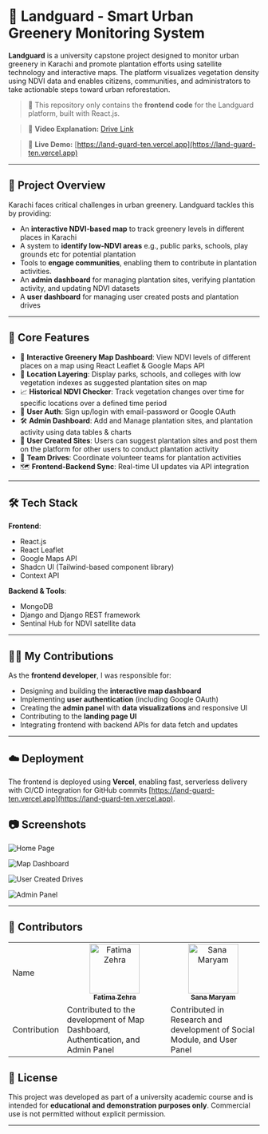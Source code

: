 # 🌱 Landguard - Smart Urban Greenery Monitoring System

**Landguard** is a university capstone project designed to monitor urban greenery in Karachi and promote plantation efforts using satellite technology and interactive maps. The platform visualizes vegetation density using NDVI data and enables citizens, communities, and administrators to take actionable steps toward urban reforestation.

> 🧭 This repository only contains the **frontend code** for the Landguard platform, built with React.js.

> 🔗 **Video Explanation:** [Drive Link](https://drive.google.com/file/d/1PjABPE79m8jAi2XgkuRoHvQHOqFlv73g/view?usp=sharing)

> 🔗 **Live Demo:** [https://land-guard-ten.vercel.app](https://land-guard-ten.vercel.app)

---

## 🚀 Project Overview

Karachi faces critical challenges in urban greenery. Landguard tackles this by providing:
- An **interactive NDVI-based map** to track greenery levels in different places in Karachi
- A system to **identify low-NDVI areas** e.g., public parks, schools, play grounds etc for potential plantation
- Tools to **engage communities**, enabling them to contribute in plantation activities.
- An **admin dashboard** for managing plantation sites, verifying plantation activity, and updating NDVI datasets
- A **user dashboard** for managing user created posts and plantation drives

---

## 🧩 Core Features

- 📍 **Interactive Greenery Map Dashboard**: View NDVI levels of different places on a map using React Leaflet & Google Maps API
- 🏫 **Location Layering**: Display parks, schools, and colleges with low vegetation indexes as suggested plantation sites on map
- 📈 **Historical NDVI Checker**: Track vegetation changes over time for specific locations over a defined time period
- 🔐 **User Auth**: Sign up/login with email-password or Google OAuth
- 🛠️ **Admin Dashboard**: Add and Manage plantation sites, and plantation activity using data tables & charts
- 🌿 **User Created Sites**: Users can suggest plantation sites and post them on the platform for other users to conduct plantation activity
- 👥 **Team Drives**: Coordinate volunteer teams for plantation activities
- 🗺️ **Frontend-Backend Sync**: Real-time UI updates via API integration

---

## 🛠️ Tech Stack

**Frontend**:
- React.js
- React Leaflet
- Google Maps API
- Shadcn UI (Tailwind-based component library)
- Context API

**Backend & Tools**:
- MongoDB
- Django and Django REST framework
- Sentinal Hub for NDVI satellite data

---

## 👨‍💻 My Contributions

As the **frontend developer**, I was responsible for:
- Designing and building the **interactive map dashboard**
- Implementing **user authentication** (including Google OAuth)
- Creating the **admin panel** with **data visualizations** and responsive UI
- Contributing to the **landing page UI**
- Integrating frontend with backend APIs for data fetch and updates

---
## ☁️ Deployment

The frontend is deployed using **Vercel**, enabling fast, serverless delivery with CI/CD integration for GitHub commits [https://land-guard-ten.vercel.app](https://land-guard-ten.vercel.app).

## 📷 Screenshots
![Home Page](https://github.com/user-attachments/assets/864ab085-3d3f-4eba-b7a0-0eac78324d03)

![Map Dashboard](https://github.com/user-attachments/assets/ad59c17b-5034-4986-bf10-81326a28ea87)

![User Created Drives](https://github.com/user-attachments/assets/ddab7b49-4396-4e36-8d13-c29a5e55143f)

![Admin Panel](https://github.com/user-attachments/assets/5030fe55-0952-42a6-a95e-ebf029538d2b)

---
## 👥 Contributors

<table>
  <tr>
    <td>
      Name
    </td>
    <td align="center">
      <a href="https://github.com/FZehra1512">
        <img src="https://avatars.githubusercontent.com/FZehra1512" width="100px;" alt="Fatima Zehra"/>
        <br />
        <sub><b>Fatima Zehra</b></sub>
      </a>
      <br />
    </td>
    <td align="center">
      <a href="https://github.com/Sana-Maryam90">
        <img src="https://avatars.githubusercontent.com/Sana-Maryam90" width="100px;" alt="Sana Maryam"/>
        <br />
        <sub><b>Sana Maryam</b></sub>
      </a>
      <br />
    </td>
  </tr>
  <tr>
    <td>
      Contribution
    </td>
    <td>Contributed to the development of Map Dashboard, Authentication, and Admin Panel</td>
    <td>Contributed in Research and development of Social Module, and User Panel</td>
  </tr>
</table>


## 📄 License

This project was developed as part of a university academic course and is intended for **educational and demonstration purposes only**. Commercial use is not permitted without explicit permission.

---

